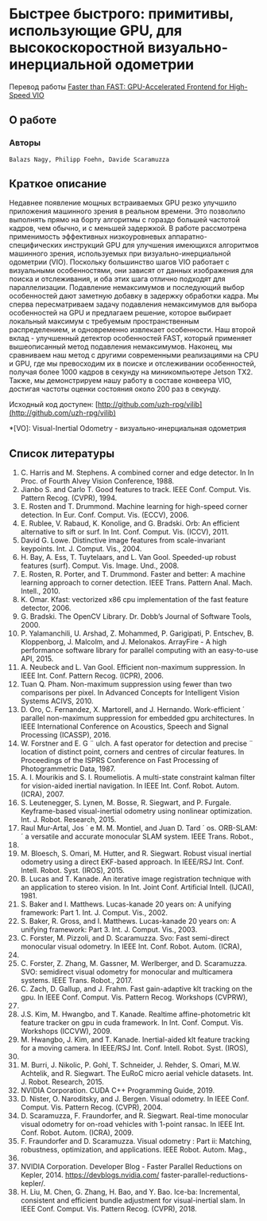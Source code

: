 
# Быстрее быстрого: примитивы, использующие GPU, для высокоскоростной визуально-инерциальной одометрии 

Перевод работы [Faster than FAST: GPU-Accelerated Frontend for
High-Speed VIO](http://rpg.ifi.uzh.ch/docs/Arxiv20_Nagy.pdf)

## О работе


### Авторы
```
Balazs Nagy, Philipp Foehn, Davide Scaramuzza
```

## Краткое описание

Недавнее появление мощных встраиваемых GPU 
резко улучшило приложения
машинного зрения в реальном времени.
Это позволило выполнять прямо на борту алгоритмы с гораздо
большей частотой кадров, чем обычно, и с меньшей
задержкой.
В работе рассмотрена применимость эффективных низкоуровневых
аппаратно-специфических инструкций GPU для улучшения имеющихся
алгоритмов машинного зрения, используемых при визуально-инерциальной одометрии (VIO).
Поскольку большинство шагов VIO работает с визуальными особенностями, они зависят от данных изображения для
поиска и отслеживания, и оба этих шага отлично подходят для параллелизации. Подавление немаксимумов и последующий выбор особенностей дают заметную добавку в задержку
обработки кадра. Мы сперва пересматриваем задачу
подавления немаксимумов для выбора особенностей на GPU и предлагаем решение, которое выбирает локальный максимум с требуемым пространственным распределением, и одновременно извлекает особенности. Наш второй вклад - улучшенный детектор особенностей FAST, который применяет вышеописанный метод подавления немаксимумов. Наконец, мы сравниваем наш метод с другими современными реализациями на CPU и GPU, где мы превосходим
их в поиске и отслеживании особенностей, получая более 
1000 кадров в секунду на миникомпьютере Jetson TX2.
Также, мы демонстрируем нашу работу в составе
конвеера VIO, достигая частоты оценки состояния около
200 раз в секунду.

Исходный код доступен: [http://github.com/uzh-rpg/vilib](http://github.com/uzh-rpg/vilib)

*[VO]: Visual-Inertial Odometry - визуально-инерциальная одометрия


## Список литературы

1. C. Harris and M. Stephens. A combined corner and edge detector. In
In Proc. of Fourth Alvey Vision Conference, 1988.
2. Jianbo S. and Carlo T. Good features to track. IEEE Conf. Comput. Vis.
Pattern Recog. (CVPR), 1994.
3. E. Rosten and T. Drummond. Machine learning for high-speed corner
detection. In Eur. Conf. Comput. Vis. (ECCV), 2006.
4. E. Rublee, V. Rabaud, K. Konolige, and G. Bradski. Orb: An efficient
alternative to sift or surf. In Int. Conf. Comput. Vis. (ICCV), 2011.
5. David G. Lowe. Distinctive image features from scale-invariant keypoints. Int. J. Comput. Vis., 2004.
6. H. Bay, A. Ess, T. Tuytelaars, and L. Van Gool. Speeded-up robust
features (surf). Comput. Vis. Image. Und., 2008.
7. E. Rosten, R. Porter, and T. Drummond. Faster and better: A machine
learning approach to corner detection. IEEE Trans. Pattern Anal. Mach.
Intell., 2010.
8. K. Omar. Kfast: vectorized x86 cpu implementation of the fast feature
detector, 2006.
9. G. Bradski. The OpenCV Library. Dr. Dobb’s Journal of Software
Tools, 2000.
10. P. Yalamanchili, U. Arshad, Z. Mohammed, P. Garigipati, P. Entschev,
B. Kloppenborg, J. Malcolm, and J. Melonakos. ArrayFire - A high
performance software library for parallel computing with an easy-to-use
API, 2015.
11. A. Neubeck and L. Van Gool. Efficient non-maximum suppression. In
IEEE Int. Conf. Pattern Recog. (ICPR), 2006.
12. Tuan Q. Pham. Non-maximum suppression using fewer than two
comparisons per pixel. In Advanced Concepts for Intelligent Vision
Systems ACIVS, 2010.
13. D. Oro, C. Fernandez, X. Martorell, and J. Hernando. Work-efficient ´
parallel non-maximum suppression for embedded gpu architectures.
In IEEE International Conference on Acoustics, Speech and Signal
Processing (ICASSP), 2016.
14. W. Forstner and E. G ¨ ulch. A fast operator for detection and precise ¨
location of distinct point, corners and centres of circular features. In
Proceedings of the ISPRS Conference on Fast Processing of Photogrammetric Data, 1987.
15. A. I. Mourikis and S. I. Roumeliotis. A multi-state constraint kalman
filter for vision-aided inertial navigation. In IEEE Int. Conf. Robot.
Autom. (ICRA), 2007.
16. S. Leutenegger, S. Lynen, M. Bosse, R. Siegwart, and P. Furgale.
Keyframe-based visual-inertial odometry using nonlinear optimization.
Int. J. Robot. Research, 2015.
17. Raul Mur-Artal, Jos ´ e M. M. Montiel, and Juan D. Tard ´ os. ORB-SLAM: ´
a versatile and accurate monocular SLAM system. IEEE Trans. Robot.,
2015.
18. M. Bloesch, S. Omari, M. Hutter, and R. Siegwart. Robust visual inertial
odometry using a direct EKF-based approach. In IEEE/RSJ Int. Conf.
Intell. Robot. Syst. (IROS), 2015.
19. B. Lucas and T. Kanade. An iterative image registration technique
with an application to stereo vision. In Int. Joint Conf. Artificial Intell.
(IJCAI), 1981.
20. S. Baker and I. Matthews. Lucas-kanade 20 years on: A unifying
framework: Part 1. Int. J. Comput. Vis., 2002.
21. S. Baker, R. Gross, and I. Matthews. Lucas-kanade 20 years on: A
unifying framework: Part 3. Int. J. Comput. Vis., 2003.
22. C. Forster, M. Pizzoli, and D. Scaramuzza. Svo: Fast semi-direct
monocular visual odometry. In IEEE Int. Conf. Robot. Autom. (ICRA),
2014.
23. C. Forster, Z. Zhang, M. Gassner, M. Werlberger, and D. Scaramuzza.
SVO: semidirect visual odometry for monocular and multicamera systems. IEEE Trans. Robot., 2017.
24. C. Zach, D. Gallup, and J. Frahm. Fast gain-adaptive klt tracking on the
gpu. In IEEE Conf. Comput. Vis. Pattern Recog. Workshops (CVPRW),
2008.
25. J.S. Kim, M. Hwangbo, and T. Kanade. Realtime affine-photometric klt
feature tracker on gpu in cuda framework. In Int. Conf. Comput. Vis.
Workshops (ICCVW), 2009.
26. M. Hwangbo, J. Kim, and T. Kanade. Inertial-aided klt feature tracking
for a moving camera. In IEEE/RSJ Int. Conf. Intell. Robot. Syst. (IROS),
2009.
27. M. Burri, J. Nikolic, P. Gohl, T. Schneider, J. Rehder, S. Omari, M.W.
Achtelik, and R. Siegwart. The EuRoC micro aerial vehicle datasets.
Int. J. Robot. Research, 2015.
28. NVIDIA Corporation. CUDA C++ Programming Guide, 2019.
29. D. Nister, O. Naroditsky, and J. Bergen. Visual odometry. In IEEE Conf.
Comput. Vis. Pattern Recog. (CVPR), 2004.
30. D. Scaramuzza, F. Fraundorfer, and R. Siegwart. Real-time monocular
visual odometry for on-road vehicles with 1-point ransac. In IEEE Int.
Conf. Robot. Autom. (ICRA), 2009.
31. F. Fraundorfer and D. Scaramuzza. Visual odometry : Part ii: Matching,
robustness, optimization, and applications. IEEE Robot. Autom. Mag.,
2012.
32. NVIDIA Corporation. Developer Blog - Faster Parallel
Reductions on Kepler, 2014. https://devblogs.nvidia.com/
faster-parallel-reductions-kepler/.
33. H. Liu, M. Chen, G. Zhang, H. Bao, and Y. Bao. Ice-ba: Incremental,
consistent and efficient bundle adjustment for visual-inertial slam. In
IEEE Conf. Comput. Vis. Pattern Recog. (CVPR), 2018.
